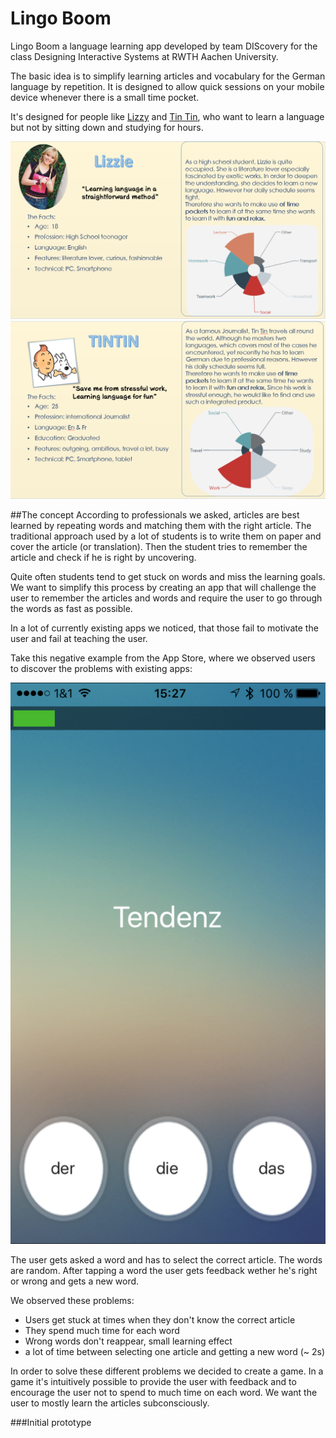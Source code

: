 # Lingo Boom
Lingo Boom a language learning app developed by team DIScovery for the class Designing Interactive Systems at RWTH Aachen University.

The basic idea is to simplify learning articles and vocabulary for the German language by repetition. It is designed to allow quick sessions on your mobile device whenever there is a small time pocket.

It's designed for people like [Lizzy](Persona2-sherry.png) and [Tin Tin](Persona-sherry.png), who want to learn a language but not by sitting down and studying for hours.

![Lizzy](Persona2-sherry.png)
![Tin Tin](Persona-sherry.png)

##The concept
According to professionals we asked, articles are best learned by repeating words and matching them with the right article. The traditional approach used by a lot of students is to write them on paper and cover the article (or translation). Then the student tries to remember the article and check if he is right by uncovering.

Quite often students tend to get stuck on words and miss the learning goals. We want to simplify this process by creating an app that will challenge the user to remember the articles and words and require the user to go through the words as fast as possible.

In a lot of currently existing apps we noticed, that those fail to motivate the user and fail at teaching the user.

Take this negative example from the App Store, where we observed users to discover the problems with existing apps:

![Der Die Das App Store App](images/bad_example.PNG)

The user gets asked a word and has to select the correct article. The words are random. After tapping a word the user gets feedback wether he's right or wrong and gets a new word.

We observed these problems:

* Users get stuck at times when they don't know the correct article
* They spend much time for each word
* Wrong words don't reappear, small learning effect
* a lot of time between selecting one article and getting a new word (~ 2s)

In order to solve these different problems we decided to create a game. In a game it's intuitively possible to provide the user with feedback and to encourage the user not to spend to much time on each word. We want the user to mostly learn the articles subconsciously.

###Initial prototype
